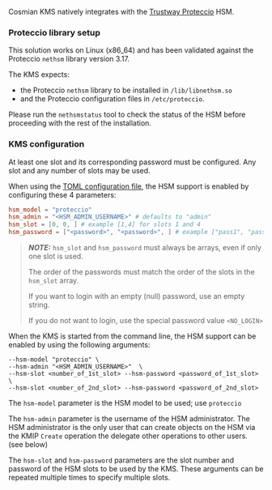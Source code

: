 Cosmian KMS natively integrates with
the [Trustway Proteccio](https://eviden.com/solutions/digital-security/data-encryption/trustway-proteccio-nethsm/) HSM.

### Proteccio library setup

This solution works on Linux (x86_64) and has been validated against the Proteccio `nethsm` library version 3.17.

The KMS expects:

- the Proteccio `nethsm` library to be installed in `/lib/libnethsm.so`
- and the Proteccio configuration files in `/etc/proteccio`.

Please run the `nethsmstatus` tool to check the status of the HSM before proceeding with the
rest of the installation.

### KMS configuration

At least one slot and its corresponding password must be configured. Any slot and any number of slots may be used.

When using the [TOML configuration file](../server_configuration_file.md#toml-configuration-file), the HSM support
is enabled by configuring these 4 parameters:

```toml
hsm_model = "proteccio"
hsm_admin = "<HSM_ADMIN_USERNAME>" # defaults to "admin"
hsm_slot = [0, 0, ] # example [1,4] for slots 1 and 4
hsm_password = ["<password>", "<password>", ] # example ["pass1", "pass4"] for slots 1 and 4
```

> **_NOTE:_**  `hsm_slot` and `hsm_password` must always be arrays, even if only one slot is used.
>
> The order of the passwords must match the order of the slots in the `hsm_slot` array.
>
> If you want to login with an empty (null) password, use an empty string.
>
> If you do not want to login, use the special password value `<NO_LOGIN>`

When the KMS is started from the command line, the HSM support can be enabled by using the following arguments:

```shell
--hsm-model "proteccio" \
--hsm-admin "<HSM_ADMIN_USERNAME>"  \
--hsm-slot <number_of_1st_slot> --hsm-password <password_of_1st_slot> \
--hsm-slot <number_of_2nd_slot> --hsm-password <password_of_2nd_slot>
```

The `hsm-model` parameter is the HSM model to be used; use `proteccio`

The `hsm-admin` parameter is the username of the HSM administrator. The HSM administrator is the only user that can create objects on the HSM via the KMIP `Create` operation the delegate other operations to other users. (see below)

The `hsm-slot` and `hsm-password` parameters are the slot number and password of the HSM slots to be used by the KMS. These arguments can be repeated multiple times to specify multiple slots.
